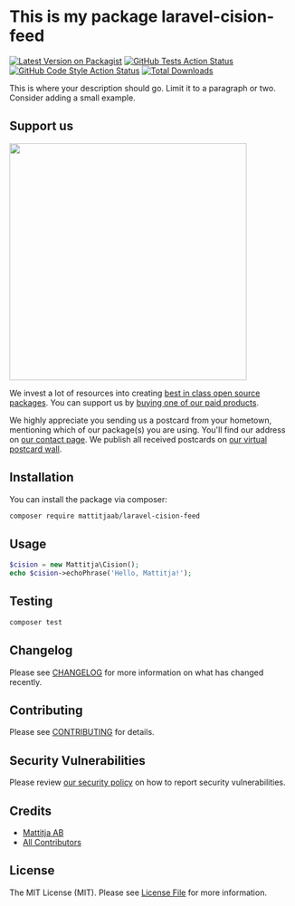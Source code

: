 # This is my package laravel-cision-feed

[![Latest Version on Packagist](https://img.shields.io/packagist/v/mattitjaab/laravel-cision-feed.svg?style=flat-square)](https://packagist.org/packages/mattitjaab/laravel-cision-feed)
[![GitHub Tests Action Status](https://img.shields.io/github/actions/workflow/status/mattitjaab/laravel-cision-feed/run-tests.yml?branch=main&label=tests&style=flat-square)](https://github.com/mattitjaab/laravel-cision-feed/actions?query=workflow%3Arun-tests+branch%3Amain)
[![GitHub Code Style Action Status](https://img.shields.io/github/actions/workflow/status/mattitjaab/laravel-cision-feed/fix-php-code-style-issues.yml?branch=main&label=code%20style&style=flat-square)](https://github.com/mattitjaab/laravel-cision-feed/actions?query=workflow%3A"Fix+PHP+code+style+issues"+branch%3Amain)
[![Total Downloads](https://img.shields.io/packagist/dt/mattitjaab/laravel-cision-feed.svg?style=flat-square)](https://packagist.org/packages/mattitjaab/laravel-cision-feed)

This is where your description should go. Limit it to a paragraph or two. Consider adding a small example.

## Support us

[<img src="https://github-ads.s3.eu-central-1.amazonaws.com/laravel-cision-feed.jpg?t=1" width="419px" />](https://spatie.be/github-ad-click/laravel-cision-feed)

We invest a lot of resources into creating [best in class open source packages](https://spatie.be/open-source). You can support us by [buying one of our paid products](https://spatie.be/open-source/support-us).

We highly appreciate you sending us a postcard from your hometown, mentioning which of our package(s) you are using. You'll find our address on [our contact page](https://spatie.be/about-us). We publish all received postcards on [our virtual postcard wall](https://spatie.be/open-source/postcards).

## Installation

You can install the package via composer:

```bash
composer require mattitjaab/laravel-cision-feed
```

## Usage

```php
$cision = new Mattitja\Cision();
echo $cision->echoPhrase('Hello, Mattitja!');
```

## Testing

```bash
composer test
```

## Changelog

Please see [CHANGELOG](CHANGELOG.md) for more information on what has changed recently.

## Contributing

Please see [CONTRIBUTING](CONTRIBUTING.md) for details.

## Security Vulnerabilities

Please review [our security policy](../../security/policy) on how to report security vulnerabilities.

## Credits

- [Mattitja AB](https://github.com/MattitjaAB)
- [All Contributors](../../contributors)

## License

The MIT License (MIT). Please see [License File](LICENSE.md) for more information.
